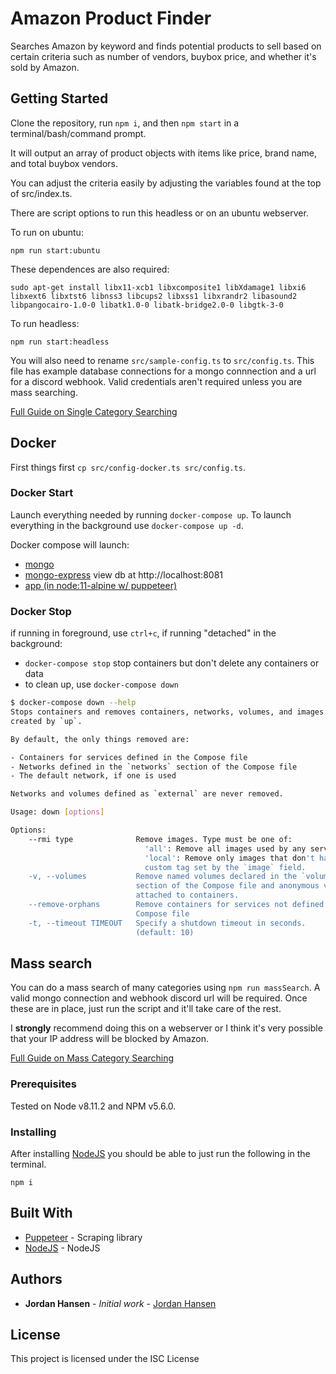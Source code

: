 # Amazon Product Finder

Searches Amazon by keyword and finds potential products to sell based on certain criteria such as number of vendors, buybox price, and whether it's sold by Amazon.

## Getting Started

Clone the repository, run `npm i`, and then `npm start` in a terminal/bash/command prompt.

It will output an array of product objects with items like price, brand name, and total buybox vendors.

You can adjust the criteria easily by adjusting the variables found at the top of src/index.ts.

There are script options to run this headless or on an ubuntu webserver.

To run on ubuntu:

```
npm run start:ubuntu
```
These dependences are also required:

```
sudo apt-get install libx11-xcb1 libxcomposite1 libXdamage1 libxi6 libxext6 libxtst6 libnss3 libcups2 libxss1 libxrandr2 libasound2 libpangocairo-1.0-0 libatk1.0-0 libatk-bridge2.0-0 libgtk-3-0
```


To run headless:
```
npm run start:headless
```

You will also need to rename `src/sample-config.ts` to `src/config.ts`. This file has example database connections for a mongo connnection and a url for a discord webhook. Valid credentials aren't required unless you are mass searching.

[Full Guide on Single Category Searching](https://javascriptwebscrapingguy.com/blog/jordan-scrapes-amazon-looking-for-products-to-sell/)

## Docker

First things first `cp src/config-docker.ts src/config.ts`.

### Docker Start

Launch everything needed by running `docker-compose up`. To launch everything in the background use `docker-compose up -d`.

Docker compose will launch:

* [mongo](https://hub.docker.com/_/mongo)
* [mongo-express](https://hub.docker.com/_/mongo-express) view db at http://localhost:8081
* [app (in node:11-alpine w/ puppeteer)](https://hub.docker.com/_/mongo-express)

### Docker Stop

if running in foreground, use `ctrl+c`, if running "detached" in the background:

* `docker-compose stop` stop containers but don't delete any containers or data
* to clean up, use `docker-compose down`

```bash
$ docker-compose down --help
Stops containers and removes containers, networks, volumes, and images
created by `up`.

By default, the only things removed are:

- Containers for services defined in the Compose file
- Networks defined in the `networks` section of the Compose file
- The default network, if one is used

Networks and volumes defined as `external` are never removed.

Usage: down [options]

Options:
    --rmi type              Remove images. Type must be one of:
                              'all': Remove all images used by any service.
                              'local': Remove only images that don't have a
                              custom tag set by the `image` field.
    -v, --volumes           Remove named volumes declared in the `volumes`
                            section of the Compose file and anonymous volumes
                            attached to containers.
    --remove-orphans        Remove containers for services not defined in the
                            Compose file
    -t, --timeout TIMEOUT   Specify a shutdown timeout in seconds.
                            (default: 10)
```

## Mass search

You can do a mass search of many categories using `npm run massSearch`. A valid mongo connection and webhook discord url will be required. Once these are in place, just run the script and it'll take care of the rest.

I **strongly** recommend doing this on a webserver or I think it's very possible that your IP address will be blocked by Amazon.

[Full Guide on Mass Category Searching](https://javascriptwebscrapingguy.com/jordan-mass-scrapes-amazon-for-potential-products-part-1-of-2/)

### Prerequisites

Tested on Node v8.11.2 and NPM v5.6.0.

### Installing

After installing [NodeJS](https://nodejs.org/en/) you should be able to just run the following in the terminal.

```
npm i
```

## Built With

* [Puppeteer](https://github.com/GoogleChrome/puppeteer) - Scraping library
* [NodeJS](https://nodejs.org/en/) - NodeJS

## Authors

* **Jordan Hansen** - *Initial work* - [Jordan Hansen](https://github.com/aarmora)


## License

This project is licensed under the ISC License
